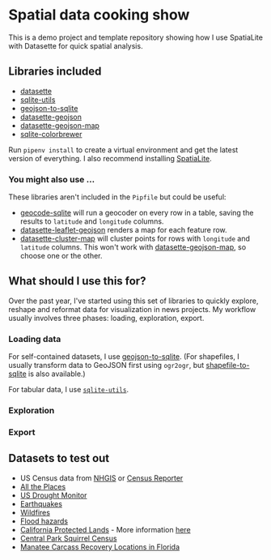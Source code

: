 # Spatial data cooking show

This is a demo project and template repository showing how I use SpatiaLite with Datasette for quick spatial analysis.

## Libraries included

- [datasette](https://docs.datasette.io/en/stable/)
- [sqlite-utils](https://sqlite-utils.datasette.io/en/stable/)
- [geojson-to-sqlite](https://github.com/simonw/geojson-to-sqlite)
- [datasette-geojson](https://github.com/eyeseast/datasette-geojson)
- [datasette-geojson-map](https://github.com/eyeseast/datasette-geojson-map)
- [sqlite-colorbrewer](https://github.com/eyeseast/sqlite-colorbrewer)

Run `pipenv install` to create a virtual environment and get the latest version of everything. I also recommend installing [SpatiaLite](https://www.gaia-gis.it/fossil/libspatialite/index).

### You might also use ...

These libraries aren't included in the `Pipfile` but could be useful:

- [geocode-sqlite](https://github.com/eyeseast/geocode-sqlite) will run a geocoder on every row in a table, saving the results to `latitude` and `longitude` columns.
- [datasette-leaflet-geojson](https://github.com/simonw/datasette-leaflet-geojson) renders a map for each feature row.
- [datasette-cluster-map](https://github.com/simonw/datasette-cluster-map) will cluster points for rows with `longitude` and `latitude` columns. This won't work with [datasette-geojson-map](https://github.com/eyeseast/datasette-geojson-map), so choose one or the other.

## What should I use this for?

Over the past year, I've started using this set of libraries to quickly explore, reshape and reformat data for visualization in news projects. My workflow usually involves three phases: loading, exploration, export.

### Loading data

For self-contained datasets, I use [geojson-to-sqlite](https://github.com/simonw/geojson-to-sqlite). (For shapefiles, I usually transform data to GeoJSON first using `ogr2ogr`, but [shapefile-to-sqlite](https://github.com/simonw/shapefile-to-sqlite) is also available.)

For tabular data, I use [`sqlite-utils`](https://sqlite-utils.datasette.io/en/stable/cli.html#inserting-csv-or-tsv-data).

### Exploration

### Export

## Datasets to test out

- US Census data from [NHGIS](https://www.nhgis.org/) or [Census Reporter](https://censusreporter.org/)
- [All the Places](https://www.alltheplaces.xyz/)
- [US Drought Monitor](https://droughtmonitor.unl.edu/DmData/GISData.aspx)
- [Earthquakes](https://www.usgs.gov/programs/earthquake-hazards/data)
- [Wildfires](https://data-nifc.opendata.arcgis.com/)
- [Flood hazards](https://www.fema.gov/flood-maps/national-flood-hazard-layer)
- [California Protected Lands](https://www.calands.org/cpad/) - More information [here](https://simonwillison.net/2021/Jan/24/drawing-shapes-spatialite/)
- [Central Park Squirrel Census](https://data.cityofnewyork.us/Environment/2018-Central-Park-Squirrel-Census-Squirrel-Data/vfnx-vebw)
- [Manatee Carcass Recovery Locations in Florida](https://geodata.myfwc.com/datasets/myfwc::manatee-carcass-recovery-locations-in-florida/about)
